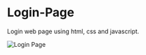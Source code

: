 # Login-Page
Login web page using html, css and javascript.

![Login Page](https://user-images.githubusercontent.com/66357309/171577943-596789ff-78e0-4fb0-ac43-41ef50ff76c3.png)
